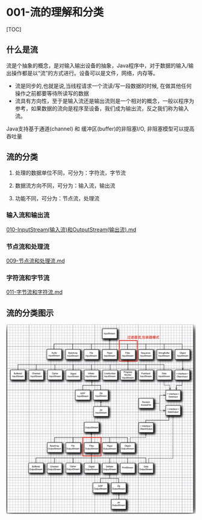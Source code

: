 # 001-流的理解和分类

[TOC]

## 什么是流

流是个抽象的概念，是对输入输出设备的抽象，Java程序中，对于数据的输入/输出操作都是以“流”的方式进行。设备可以是文件，网络，内存等。

- 流是同步的,也就是说,当线程请求一个流读/写一段数据的时候, 在做其他任何操作之前都要等待所读写的数据
- 流具有方向性，至于是输入流还是输出流则是一个相对的概念，一般以程序为参考，如果数据的流向是程序至设备，我们成为输出流，反之我们称为输入流。

Java支持基于通道(channel) 和 缓冲区(buffer)的非阻塞I/O, 非阻塞模型可以提高吞吐量

## 流的分类

1. 处理的数据单位不同，可分为：字符流，字节流

2. 数据流方向不同，可分为：输入流，输出流

3. 功能不同，可分为：节点流，处理流

### 输入流和输出流

 [010-InputStream(输入流)和OutputStream(输出流).md](010-InputStream(输入流)和OutputStream(输出流).md) 

### 节点流和处理流

 [009-节点流和处理流.md](009-节点流和处理流.md) 

### 字符流和字节流

 [011-字节流和字符流.md](011-字节流和字符流.md) 

## 流的分类图示

![image-20201219160412960](../../../assets/image-20201219160412960.png)